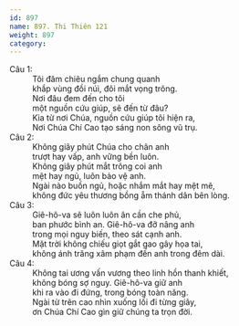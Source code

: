 ```yaml
---
id: 897
name: 897. Thi Thiên 121
weight: 897
category: 
---
```

<dl><dt>Câu 1:</dt><dd data-verse="1">Tôi đăm chiêu ngắm chung quanh <br/>khắp vùng đồi núi, đôi mắt vọng trông. <br/>Nơi đâu đem đến cho tôi <br/>một nguồn cứu giúp, sẽ đến từ đâu? <br/>Kìa từ nơi Chúa, nguồn cứu giúp tôi hiện ra, <br/>Nơi Chúa Chí Cao tạo sáng non sông vũ trụ. </dd><dt>Câu 2:</dt><dd data-verse="2">Không giây phút Chúa cho chân anh <br/>trượt hay vấp, anh vững bền luôn. <br/>Không giây phút mắt trông coi anh <br/>mệt hay ngủ, luôn bảo vệ anh. <br/>Ngài nào buồn ngủ, hoặc nhắm mắt hay mệt mê, <br/>không đức yêu thương bồng ẵm thánh dân bên lòng. </dd><dt>Câu 3:</dt><dd data-verse="3">Giê-hô-va sẽ luôn luôn ân cần che phủ, <br/>ban phước bình an. Giê-hô-va đỡ nâng anh <br/>trong mọi nguy biến, theo sát cạnh anh. <br/>Mặt trời không chiếu giọt gắt gao gây họa tai, <br/>không ánh trăng xâm phạm đến anh trong đêm dài. </dd><dt>Câu 4:</dt><dd data-verse="4">Không tai ương vấn vương theo linh hồn thanh khiết, <br/>không bóng sợ nguy. Giê-hô-va giữ anh <br/>khi ra vào đi đứng, trong bóng toàn năng. <br/>Ngài từ trên cao nhìn xuống lối đi từng giây, <br/>ơn Chúa Chí Cao gìn giữ chúng ta trọn đời. </dd></dl>
